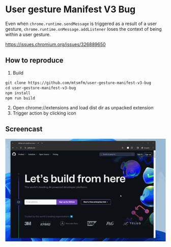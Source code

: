 # User gesture Manifest V3 Bug

Even when `chrome.runtime.sendMessage` is triggered as a result of a user gesture, `chrome.runtime.onMessage.addListener` loses the context of being within a user gesture.

https://issues.chromium.org/issues/326889650

## How to reproduce

1. Build

```
git clone https://github.com/mtsmfm/user-gesture-manifest-v3-bug
cd user-gesture-manifest-v3-bug
npm install
npm run build
```

2. Open chrome://extensions and load dist dir as unpacked extension
3. Trigger action by clicking icon

## Screencast

![](./demo/bug.gif)
